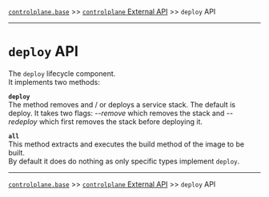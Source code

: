 [`controlplane.base`](../README.md) >> [`controlplane` External API](./CONTROLPLANE-BASE-EXTERNAL-API.md) >> `deploy` API

-----

# `deploy` API

The `deploy` lifecycle component.  
It implements two methods:

__`deploy`__  
The method removes and / or deploys a service stack. The default is deploy.
It takes two flags: _--remove_ which removes the stack and _--redeploy_ which first removes the stack before deploying it.

__`all`__  
This method extracts and executes the build method of the image to be built.  
By default it does do nothing as only specific types implement `deploy`.

-----
[`controlplane.base`](../README.md) >> [`controlplane` External API](./CONTROLPLANE-BASE-EXTERNAL-API.md) >> `deploy` API
